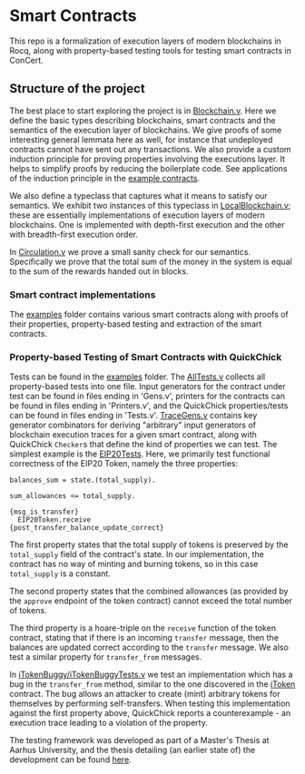 # Smart Contracts
This repo is a formalization of execution layers of modern blockchains in Rocq, along with property-based testing tools for testing smart contracts in ConCert.

## Structure of the project
The best place to start exploring the project is in
[Blockchain.v](theories/Blockchain.v). Here we define the basic types describing
blockchains, smart contracts and the semantics of the execution layer of
blockchains. We give proofs of some interesting general lemmata here as well,
for instance that undeployed contracts cannot have sent out any transactions.
We also provide a custom induction principle for proving properties involving
the executions layer. It helps to simplify proofs by reducing the boilerplate
code. See applications of the induction principle in the [example
contracts](../examples).

We also define a typeclass that captures what it means to satisfy our semantics.
We exhibit two instances of this typeclass in
[LocalBlockchain.v](test/LocalBlockchain.v); these are essentially
implementations of execution layers of modern blockchains. One is implemented
with depth-first execution and the other with breadth-first execution order.

In [Circulation.v](theories/Circulation.v) we prove a small sanity check for our
semantics. Specifically we prove that the total sum of the money in the system
is equal to the sum of the rewards handed out in blocks.

### Smart contract implementations

The [examples](../examples) folder contains various smart contracts along with
proofs of their properties, property-based testing and extraction of the smart contracts.

### Property-based Testing of Smart Contracts with QuickChick
Tests can be found in the [examples](../examples/) folder.
The [AllTests.v](../examples/AllTests.v) collects all property-based tests into one file.
Input generators for the contract under test can be found in files ending in 'Gens.v',
printers for the contracts can be found in files ending in 'Printers.v', and the QuickChick
properties/tests can be found in files ending in 'Tests.v'.
[TraceGens.v](test/TraceGens.v) contains key generator combinators for deriving "arbitrary"
input generators of blockchain execution traces for a given smart contract, along with
QuickChick `Checker`s that define the kind of properties we can test.
The simplest example is the [EIP20Tests](../examples/eip20/).
Here, we primarily test functional correctness of the EIP20 Token, namely the three properties:

```coq
balances_sum = state.(total_supply).

sum_allowances <= total_supply.

{msg_is_transfer}
  EIP20Token.receive
{post_transfer_balance_update_correct}
```
The first property states that the total supply of tokens is preserved by the `total_supply`
field of the contract's state. In our implementation, the contract has no way of minting
and burning tokens, so in this case `total_supply` is a constant.

The second property states that the combined allowances (as provided by the `approve`
endpoint of the token contract) cannot exceed the total number of tokens.

The third property is a hoare-triple on the `receive` function of the token contract,
stating that if there is an incoming `transfer` message, then the balances are updated
correct according to the `transfer` message. We also test a similar property for
`transfer_from` messages.

In [iTokenBuggy/iTokenBuggyTests.v](../examples/iTokenBuggy/iTokenBuggyTests.v) we test an
implementation which has a bug in the `transfer_from` method, similar to the one discovered
in the [iToken](https://bzx.network/blog/incident) contract. The bug allows an attacker to
create (mint) arbitrary tokens for themselves by performing self-transfers. When testing
this implementation against the first property above,
QuickChick reports a counterexample - an execution trace leading to a violation of the property.

The testing framework was developed as part of a Master's Thesis at Aarhus University, and
the thesis detailing (an earlier state of) the development can be found
[here](https://github.com/mikkelmilo/ConCert-QuickChick-Testing-Thesis).
